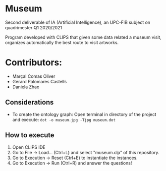 # Museum

Second deliverable of IA (Artificial Intelligence), an UPC-FIB subject on quadrimester Q1 2020/2021

Program developed with CLIPS that given some data related a museum visit, organizes automatically the best route to visit artworks.

# Contributors:

- Marçal Comas Oliver
- Gerard Palomares Castells
- Daniela Zhao

## Considerations

- To create the ontology graph: Open terminal in directory of the project and execute: ```dot -o museum.jpg -Tjpg museum.dot```

## How to execute

1. Open CLIPS IDE
2. Go to File -> Load... (Ctrl+L) and select "museum.clp" of this repository.
3. Go to Execution -> Reset (Ctrl+E) to instantiate the instances.
4. Go to Execution -> Run (Ctrl+R) and answer the questions!

